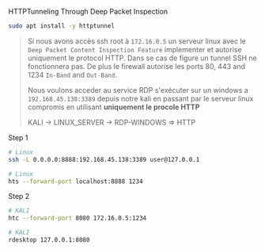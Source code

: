 HTTPTunneling Through Deep Packet Inspection

```sh
sudo apt install -y httptunnel
```

> Si nous avons accès ssh root à `172.16.0.5` un serveur linux avec le `Deep Packet Content Inspection Feature` implementer et autorise uniquement le protocol HTTP. Dans se cas de figure un tunnel SSH ne fonctionnera pas. De plus le firewall autorise les ports 80, 443 and 1234 `In-Band` and `Out-Band`.
 >
> Nous voulons acceder au  service RDP s'exécuter sur un windows a `192.168.45.138:3389` depuis notre kali en passant par le serveur linux compromis en utilisant **uniquement le procole HTTP**
>
> KALI -> LINUX_SERVER -> RDP-WINDOWS => HTTP

Step 1

```sh
# Linux
ssh -L 0.0.0.0:8888:192.168.45.138:3389 user@127.0.0.1
```

```sh
# Linux
hts --forward-port localhost:8888 1234
```

Step 2

```sh
# KALI
htc --forward-port 8080 172.16.0.5:1234
```

```sh
# KALI 
rdesktop 127.0.0.1:8080
```
